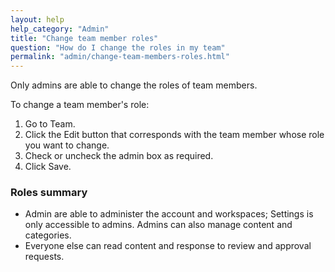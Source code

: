 ```yaml
---
layout: help
help_category: "Admin"
title: "Change team member roles"
question: "How do I change the roles in my team"
permalink: "admin/change-team-members-roles.html"
---
```


Only admins are able to change the roles of team members.

To change a team member\'s role:

1.  Go to Team.
2.  Click the Edit button that corresponds with the team member whose role you want to change.
3.  Check or uncheck the admin box as required.
4.  Click Save.


### Roles summary

* Admin are able to administer the account and workspaces; Settings is
  only accessible to admins. Admins can also manage content and categories.
* Everyone else can read content and response to review and approval requests.